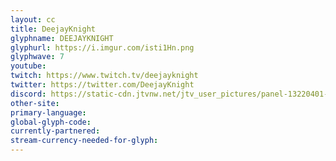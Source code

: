 ```yaml
---
layout: cc
title: DeejayKnight
glyphname: DEEJAYKNIGHT
glyphurl: https://i.imgur.com/isti1Hn.png
glyphwave: 7
youtube: 
twitch: https://www.twitch.tv/deejayknight
twitter: https://twitter.com/DeejayKnight
discord: https://static-cdn.jtvnw.net/jtv_user_pictures/panel-13220401-image-f74be6d4f37c434d-320.jpeg
other-site: 
primary-language: 
global-glyph-code: 
currently-partnered: 
stream-currency-needed-for-glyph: 
---
```


